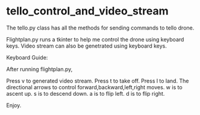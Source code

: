 # tello_control_and_video_stream


The tello.py class has all the methods for sending commands to tello drone.

Flightplan.py runs a tkinter to help me control the drone using keyboard keys. Video stream can also be genetrated using keyboard keys.

Keyboard Guide:

After running flightplan.py,

Press v to generated video stream.
Press t to take off.
Press l to land.
The directional arrows to control forward,backward,left,right moves.
w is to ascent up.
s is to descend down.
a is to flip left.
d is to flip right.

Enjoy.
